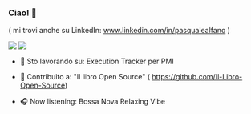 ### Ciao! 👋 
( mi trovi anche su LinkedIn: www.linkedin.com/in/pasqualealfano )                                                                                                          

<div>
    <img align=top src="https://github-readme-stats.vercel.app/api/top-langs/?username=halfpass25&layout=compact&show_icons=true&title_color=ffffff&icon_color=34abeb&text_color=daf7dc&bg_color=151515"/>
    <img align=top src="https://github-readme-stats.vercel.app/api?username=halfpass25&show_icons=true&title_color=ffffff&icon_color=34abeb&text_color=daf7dc&bg_color=151515"/>
<div>
    
 - 🔭 Sto lavorando su: Execution Tracker per PMI

 - 👯 Contribuito a: "Il libro Open Source" ( https://github.com/Il-Libro-Open-Source)

 - :headphones: Now listening: Bossa Nova Relaxing Vibe


<!--
**halfpass25/halfpass25** is a ✨ _special_ ✨ repository because its `README.md` (this file) appears on your GitHub profile.

Here are some ideas to get you started:
- 🤔 I’m looking for help with ...
- 🌱 I’m currently learning 
- 💬 Ask me about ...
- 📫 How to reach me: ...
- 😄 Pronouns: ...
- ⚡ Fun fact: ...

-->
